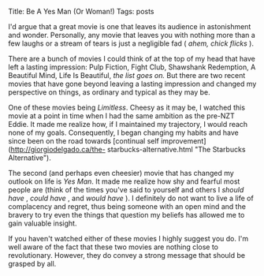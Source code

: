 Title: Be A Yes Man (Or Woman!)
Tags: posts

I'd argue that a great movie is one that leaves its audience in astonishment
and wonder. Personally, any movie that leaves you with nothing more than a few
laughs or a stream of tears is just a negligible fad ( _ahem, chick flicks_ ).



There are a bunch of movies I could think of at the top of my head that have
left a lasting impression: Pulp Fiction, Fight Club, Shawshank Redemption, A
Beautiful Mind, Life Is Beautiful, _the list goes on._ But there are two
recent movies that have gone beyond leaving a lasting impression and changed
my perspective on things, as ordinary and typical as they may be.



One of these movies being _Limitless_. Cheesy as it may be, I watched this
movie at a point in time when I had the same ambition as the pre-NZT Eddie. It
made me realize how, if I maintained my trajectory, I would reach none of my
goals. Consequently, I began changing my habits and have since been on the
road towards [continual self improvement](http://giorgiodelgado.ca/the-
starbucks-alternative.html "The Starbucks Alternative").



The second (and perhaps even cheesier) movie that has changed my outlook on
life is _Yes Man_. It made me realize how shy and fearful most people are
(think of the times you've said to yourself and others I _should have_ ,
_could have_ , and _would have_ ). I definitely do not want to live a life of
complacency and regret, thus being someone with an open mind and the bravery
to try even the things that question my beliefs has allowed me to gain
valuable insight.



If you haven't watched either of these movies I highly suggest you do. I'm
well aware of the fact that these two movies are nothing close to
revolutionary. However, they do convey a strong message that should be grasped
by all.

